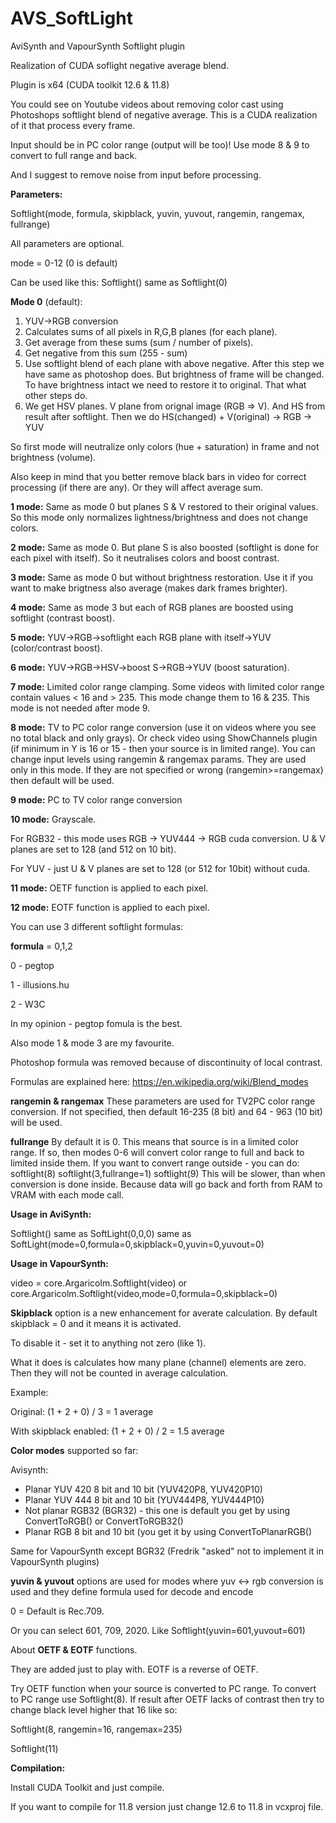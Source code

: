 # AVS_SoftLight
AviSynth and VapourSynth Softlight plugin

Realization of CUDA soflight negative average blend.

Plugin is x64 (CUDA toolkit 12.6 & 11.8)

You could see on Youtube videos about removing color cast using Photoshops softlight blend of negative average. This is a CUDA realization of it that process every frame.

Input should be in PC color range (output will be too)! Use mode 8 & 9 to convert to full range and back.

And I suggest to remove noise from input before processing.

**Parameters:**

Softlight(mode, formula, skipblack, yuvin, yuvout, rangemin, rangemax, fullrange)

All parameters are optional.

mode = 0-12 (0 is default)

Can be used like this: Softlight() same as Softlight(0)

**Mode 0** (default):
1. YUV->RGB conversion
2. Calculates sums of all pixels in R,G,B planes (for each plane).
3. Get average from these sums (sum / number of pixels).
4. Get negative from this sum (255 - sum)
5. Use softlight blend of each plane with above negative. After this step we have same as photoshop does. But brightness of frame will be changed. To have brightness intact we need to restore it to original. That what other steps do.
6. We get HSV planes. V plane from orignal image (RGB => V). And HS from result after softlight. Then we do HS(changed) + V(original) -> RGB -> YUV

So first mode will neutralize only colors (hue + saturation) in frame and not brightness (volume).

Also keep in mind that you better remove black bars in video for correct processing (if there are any). Or they will affect average sum.

**1 mode:** Same as mode 0 but planes S & V restored to their original values. So this mode only normalizes lightness/brightness and does not change colors.

**2 mode:** Same as mode 0. But plane S is also boosted (softlight is done for each pixel with itself). So it neutralises colors and boost contrast.

**3 mode:** Same as mode 0 but without brightness restoration. Use it if you want to make brigtness also average (makes dark frames brighter).

**4 mode:** Same as mode 3 but each of RGB planes are boosted using softlight (contrast boost).

**5 mode:** YUV->RGB->softlight each RGB plane with itself->YUV (color/contrast boost).

**6 mode:** YUV->RGB->HSV->boost S->RGB->YUV (boost saturation).

**7 mode:** Limited color range clamping. Some videos with limited color range contain values < 16 and > 235. This mode change them to 16 & 235. This mode is not needed after mode 9.

**8 mode:** TV to PC color range conversion (use it on videos where you see no total black and only grays). Or check video using ShowChannels plugin (if minimum in Y is 16 or 15 - then your source is in limited range). You can change input levels using rangemin & rangemax params. They are used only in this mode. If they are not specified or wrong (rangemin>=rangemax) then default will be used.

**9 mode:** PC to TV color range conversion

**10 mode:** Grayscale.

For RGB32 - this mode uses RGB -> YUV444 -> RGB cuda conversion. U & V planes are set to 128 (and 512 on 10 bit).

For YUV - just U & V planes are set to 128 (or 512 for 10bit) without cuda.

**11 mode:** OETF function is applied to each pixel.

**12 mode:** EOTF function is applied to each pixel.


You can use 3 different softlight formulas:

**formula** = 0,1,2

0 - pegtop

1 - illusions.hu

2 - W3C

In my opinion - pegtop fomula is the best.

Also mode 1 & mode 3 are my favourite.

Photoshop formula was removed because of discontinuity of local contrast.

Formulas are explained here: https://en.wikipedia.org/wiki/Blend_modes

**rangemin & rangemax**
These parameters are used for TV2PC color range conversion.
If not specified, then default 16-235 (8 bit) and 64 - 963 (10 bit) will be used.

**fullrange**
By default it is 0. This means that source is in a limited color range.
If so, then modes 0-6 will convert color range to full and back to limited inside them.
If you want to convert range outside - you can do:
softlight(8)
softlight(3,fullrange=1)
softlight(9)
This will be slower, than when conversion is done inside. Because data will go back and forth from RAM to VRAM with each mode call.

**Usage in AviSynth:**

Softlight() same as SoftLight(0,0,0) same as SoftLight(mode=0,formula=0,skipblack=0,yuvin=0,yuvout=0)


**Usage in VapourSynth:**

video = core.Argaricolm.Softlight(video) or core.Argaricolm.Softlight(video,mode=0,formula=0,skipblack=0)


**Skipblack** option is a new enhancement for averate calculation. By default skipblack = 0 and it means it is activated.

To disable it - set it to anything not zero (like 1).

What it does is calculates how many plane (channel) elements are zero. Then they will not be counted in average calculation.

Example:

Original: (1 + 2 + 0) / 3 = 1 average

With skipblack enabled: (1 + 2 + 0) / 2 = 1.5 average


**Color modes** supported so far:

Avisynth:

* Planar YUV 420 8 bit and 10 bit (YUV420P8, YUV420P10)
* Planar YUV 444 8 bit and 10 bit (YUV444P8, YUV444P10)
* Not planar RGB32 (BGR32) - this one is default you get by using ConvertToRGB() or ConvertToRGB32()
* Planar RGB 8 bit and 10 bit (you get it by using ConvertToPlanarRGB()

Same for VapourSynth except BGR32 (Fredrik "asked" not to implement it in VapourSynth plugins)


**yuvin & yuvout** options are used for modes where yuv <-> rgb conversion is used and they define formula used for decode and encode

0 = Default is Rec.709.

Or you can select 601, 709, 2020. Like Softlight(yuvin=601,yuvout=601)


About **OETF & EOTF** functions.

They are added just to play with. EOTF is a reverse of OETF.

Try OETF function when your source is converted to PC range. To convert to PC range use Softlight(8). If result after OETF lacks of contrast then try to change black level higher that 16 like so:

Softlight(8, rangemin=16, rangemax=235)

Softlight(11)


**Compilation:**

Install CUDA Toolkit and just compile.

If you want to compile for 11.8 version just change 12.6 to 11.8 in vcxproj file.